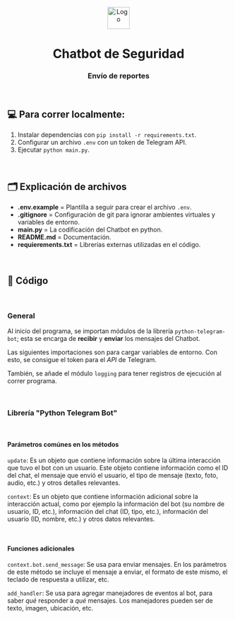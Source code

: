 <br>
<div align="center">
    <img width="50" src="https://pbs.twimg.com/profile_images/1436801567286611968/2zS5wmrz_400x400.jpg" alt="Logo">
    <h1>Chatbot de Seguridad</h1>
    <h3>Envío de reportes</h3>
</div>
<br>

## 💻 Para correr localmente:

1. Instalar dependencias con `pip install -r requirements.txt`.
2. Configurar un archivo `.env` con un token de Telegram API. 
3. Ejecutar `python main.py`.

<br>

## 🗂️ Explicación de archivos

* **.env.example** = Plantilla a seguir para crear el archivo `.env`.
* **.gitignore** = Configuración de git para ignorar ambientes virtuales y variables de entorno.
* **main.py** = La codificación del Chatbot en python.
* **README.md** = Documentación.
* **requierements.txt** = Librerías externas utilizadas en el código.

<br>

## 📱 Código

<br>

### General

Al inicio del programa, se importan módulos de la librería `python-telegram-bot`; esta se encarga de **recibir** y **enviar** los mensajes del Chatbot.

Las siguientes importaciones son para cargar variables de entorno. Con esto, se consigue el token para el *API* de Telegram.

También, se añade el módulo `logging` para tener registros de ejecución al correr programa.

<br>

### Librería "Python Telegram Bot"

<br>

#### Parámetros comúnes en los métodos

`update`: Es un objeto que contiene información sobre la última interacción que tuvo el bot con un usuario. Este objeto contiene información como el ID del chat, el mensaje que envió el usuario, el tipo de mensaje (texto, foto, audio, etc.) y otros detalles relevantes.

`context`: Es un objeto que contiene información adicional sobre la interacción actual, como por ejemplo la información del bot (su nombre de usuario, ID, etc.), información del chat (ID, tipo, etc.), información del usuario (ID, nombre, etc.) y otros datos relevantes.

<br>

#### Funciones adicionales

`context.bot.send_message`: Se usa para enviar mensajes. En los parámetros de este método se incluye el mensaje a enviar, el formato de este mismo, el teclado de respuesta a utilizar, etc.

`add_handler`: Se usa para agregar manejadores de eventos al bot, para saber *qué* responder a *qué* mensajes. Los manejadores pueden ser de texto, imagen, ubicación, etc.

<br>

